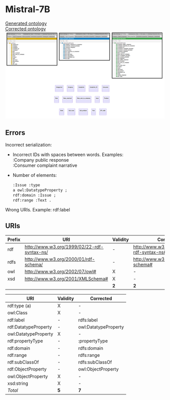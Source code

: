 # Mistral-7B

[Generated ontology](./ontology.txt)
<br>
[Corrected ontology](./ontology_corrected.txt)
<br>
![](./ontology_corrected.png)


## Errors

Incorrect serialization:
-   Incorrect IDs with spaces between words. Examples:
    <br>
    :Company public response
    <br>
    :Consumer complaint narrative

-   Number of elements:
    ```
    :Issue :type
    a owl:DatatypeProperty ;
    rdf:domain :Issue ;
    rdf:range :Text .
    ```

Wrong URIs. Example: rdf:label


## URIs

| Prefix | URI                                           | Validity | Corrected |
|--------|-----------------------------------------------|----------|-----------|
| rdf    | http://www.w3.org/1999/02/22-rdf-syntax-ns/   | -        | http://www.w3.org/1999/02/22-rdf-syntax-ns# |
| rdfs   | http://www.w3.org/2000/01/rdf-schema/         | -        | http://www.w3.org/2000/01/rdf-schema#       |
| owl    | http://www.w3.org/2002/07/owl#                | X        | -         |
| xsd    | http://www.w3.org/2001/XMLSchema#             | X        | -         |
|        |                                               | **2**    | **2**     |


| URI                  | Validity | Corrected            |
|----------------------|----------|----------------------|
| rdf:type (a)         | X        | -                    |
| owl:Class            | X        | -                    |
| rdf:label            | -        | rdfs:label           |
| rdf:DatatypeProperty | -        | owl:DatatypeProperty |
| owl:DatatypeProperty | X        | -                    |
| rdf:propertyType     | -        | :propertyType        |
| rdf:domain           | -        | rdfs:domain          |
| rdf:range            | -        | rdfs:range           |
| rdf:subClassOf       | -        | rdfs:subClassOf      |
| rdf:ObjectProperty   | -        | owl:ObjectProperty   |
| owl:ObjectProperty   | X        | -                    |
| xsd:string           | X        | -                    |
| *Total*              | **5**    | **7**                |